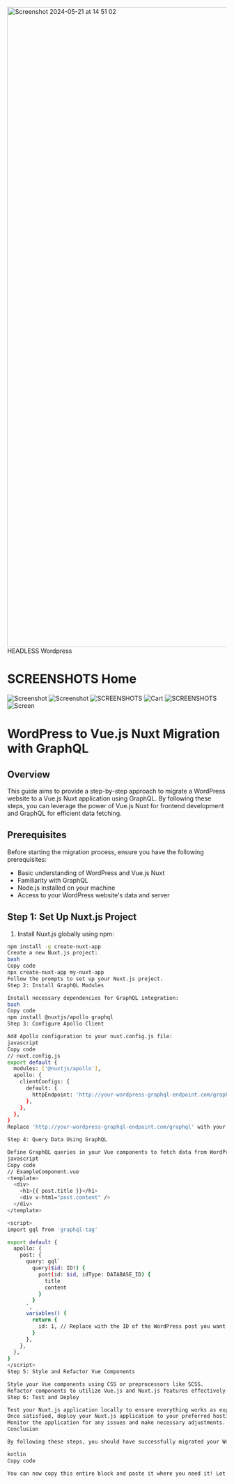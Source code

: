 <img width="1470" alt="Screenshot 2024-05-21 at 14 51 02" src="https://github.com/shubhamslngh/importedproducts/assets/82943350/60976347-2d81-498a-8a33-2742840247da">HEADLESS Wordpress
# SCREENSHOTS Home
![Screenshot](https://drive.google.com/file/d/10qWaj9FhFDDmXxJ8PYl1xxXz7AZLw5dj/view?usp=sharing) 
![Screenshot](https://drive.google.com/file/d/13TK0TdXJO6AZ-YwlzZL1DLTGibpxgZaz/view?usp=sharing)
![ SCREENSHOTS ](https://drive.google.com/file/d/1HiLn58ZLCyl3MVnFnMt_shb5EhdSa6bg/view?usp=sharing) 
![Cart](https://drive.google.com/file/d/1Xi7NzWJryyFYTO19QYxpENGZfY5B7Y5j/view?usp=sharing)
![SCREENSHOTS](https://drive.google.com/file/d/1nbpNWRxO7xX78RgaGb4QdL6tdGoOn2Wn/view?usp=sharing)
![Screen](https://drive.google.com/file/d/1vA8NXqJzE__eqAt_LxUNDbaayG66iLHU/view?usp=sharing)
# WordPress to Vue.js Nuxt Migration with GraphQL

## Overview

This guide aims to provide a step-by-step approach to migrate a WordPress website to a Vue.js Nuxt application using GraphQL. By following these steps, you can leverage the power of Vue.js Nuxt for frontend development and GraphQL for efficient data fetching.

## Prerequisites

Before starting the migration process, ensure you have the following prerequisites:

- Basic understanding of WordPress and Vue.js Nuxt
- Familiarity with GraphQL
- Node.js installed on your machine
- Access to your WordPress website's data and server

## Step 1: Set Up Nuxt.js Project

1. Install Nuxt.js globally using npm:

```bash
npm install -g create-nuxt-app
Create a new Nuxt.js project:
bash
Copy code
npx create-nuxt-app my-nuxt-app
Follow the prompts to set up your Nuxt.js project.
Step 2: Install GraphQL Modules

Install necessary dependencies for GraphQL integration:
bash
Copy code
npm install @nuxtjs/apollo graphql
Step 3: Configure Apollo Client

Add Apollo configuration to your nuxt.config.js file:
javascript
Copy code
// nuxt.config.js
export default {
  modules: ['@nuxtjs/apollo'],
  apollo: {
    clientConfigs: {
      default: {
        httpEndpoint: 'http://your-wordpress-graphql-endpoint.com/graphql',
      },
    },
  },
}
Replace 'http://your-wordpress-graphql-endpoint.com/graphql' with your actual GraphQL endpoint.

Step 4: Query Data Using GraphQL

Define GraphQL queries in your Vue components to fetch data from WordPress:
javascript
Copy code
// ExampleComponent.vue
<template>
  <div>
    <h1>{{ post.title }}</h1>
    <div v-html="post.content" />
  </div>
</template>

<script>
import gql from 'graphql-tag'

export default {
  apollo: {
    post: {
      query: gql`
        query($id: ID!) {
          post(id: $id, idType: DATABASE_ID) {
            title
            content
          }
        }
      `,
      variables() {
        return {
          id: 1, // Replace with the ID of the WordPress post you want to fetch
        }
      },
    },
  },
}
</script>
Step 5: Style and Refactor Vue Components

Style your Vue components using CSS or preprocessors like SCSS.
Refactor components to utilize Vue.js and Nuxt.js features effectively.
Step 6: Test and Deploy

Test your Nuxt.js application locally to ensure everything works as expected.
Once satisfied, deploy your Nuxt.js application to your preferred hosting platform.
Monitor the application for any issues and make necessary adjustments.
Conclusion

By following these steps, you should have successfully migrated your WordPress website to a Vue.js Nuxt application using GraphQL for data fetching. Remember to continuously improve and maintain your application for optimal performance and user experience.

kotlin
Copy code

You can now copy this entire block and paste it where you need it! Let me
```
